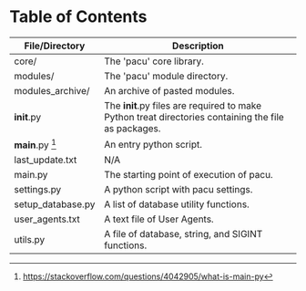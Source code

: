 # Table of Contents

| File/Directory | Description |
|-|-|
|core/ | The 'pacu' core library.|
|modules/ | The 'pacu' module directory.|
|modules_archive/ | An archive of pasted modules.|
|__init__.py | The __init__.py files are required to make Python treat directories containing the file as packages.|
|__main__.py [^1] | An entry python script.|
|last_update.txt | N/A |
|main.py | The starting point of execution of pacu. | 
|settings.py | A python script with pacu settings.|
|setup_database.py | A list of database utility functions.|
|user_agents.txt | A text file of User Agents.|
|utils.py | A file of database, string, and SIGINT functions.|

[^1]: https://stackoverflow.com/questions/4042905/what-is-main-py
